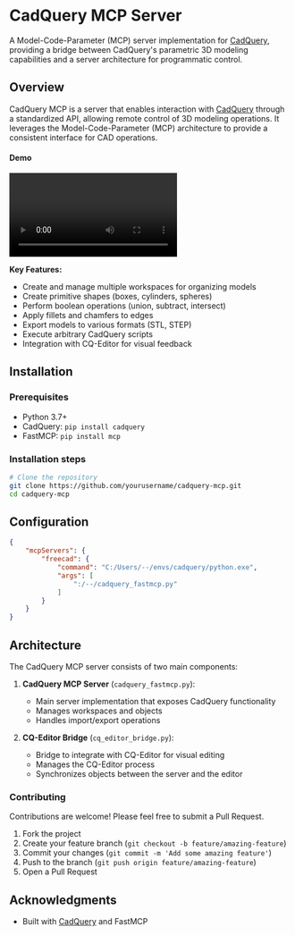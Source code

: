 # CadQuery MCP Server

A Model-Code-Parameter (MCP) server implementation for [CadQuery](https://github.com/CadQuery/cadquery), providing a bridge between CadQuery's parametric 3D modeling capabilities and a server architecture for programmatic control.


## Overview

CadQuery MCP is a server that enables interaction with [CadQuery](https://github.com/CadQuery/cadquery) through a standardized API, allowing remote control of 3D modeling operations. It leverages the Model-Code-Parameter (MCP) architecture to provide a consistent interface for CAD operations.

#### Demo

![demo](./assets/demo.mp4)

**Key Features:**
- Create and manage multiple workspaces for organizing models
- Create primitive shapes (boxes, cylinders, spheres)
- Perform boolean operations (union, subtract, intersect)
- Apply fillets and chamfers to edges
- Export models to various formats (STL, STEP)
- Execute arbitrary CadQuery scripts
- Integration with CQ-Editor for visual feedback

## Installation

### Prerequisites
- Python 3.7+
- CadQuery: `pip install cadquery`
- FastMCP: `pip install mcp`

### Installation steps

```bash
# Clone the repository
git clone https://github.com/yourusername/cadquery-mcp.git
cd cadquery-mcp


```

## Configuration
```json
{
    "mcpServers": {
        "freecad": {
            "command": "C:/Users/--/envs/cadquery/python.exe",
            "args": [
                ":/--/cadquery_fastmcp.py"
            ]
        }
    }
}
```




## Architecture

The CadQuery MCP server consists of two main components:

1. **CadQuery MCP Server** (`cadquery_fastmcp.py`): 
   - Main server implementation that exposes CadQuery functionality
   - Manages workspaces and objects
   - Handles import/export operations

2. **CQ-Editor Bridge** (`cq_editor_bridge.py`): 
   - Bridge to integrate with CQ-Editor for visual editing
   - Manages the CQ-Editor process
   - Synchronizes objects between the server and the editor


### Contributing

Contributions are welcome! Please feel free to submit a Pull Request.

1. Fork the project
2. Create your feature branch (`git checkout -b feature/amazing-feature`)
3. Commit your changes (`git commit -m 'Add some amazing feature'`)
4. Push to the branch (`git push origin feature/amazing-feature`)
5. Open a Pull Request



## Acknowledgments

- Built with [CadQuery](https://github.com/CadQuery/cadquery) and FastMCP